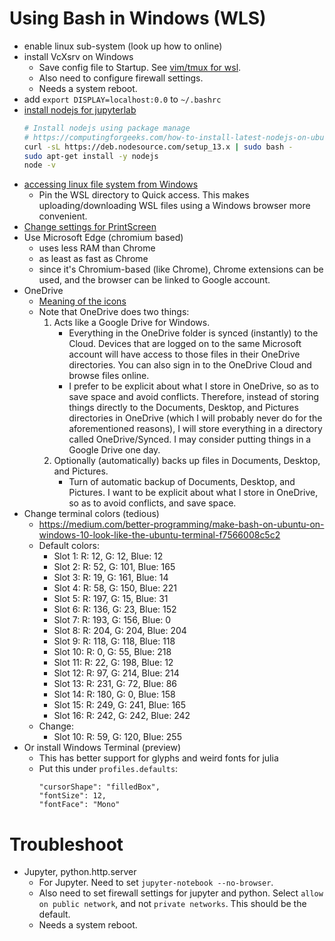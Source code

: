 # Using Bash in Windows (WLS)

- enable linux sub-system (look up how to online)
- install VcXsrv on Windows
    - Save config file to Startup. See [vim/tmux for wsl][1].
    - Also need to configure firewall settings.
    - Needs a system reboot.
- add `export DISPLAY=localhost:0.0` to `~/.bashrc`
- [install nodejs for jupyterlab][2]
    ```bash
    # Install nodejs using package manage
    # https://computingforgeeks.com/how-to-install-latest-nodejs-on-ubuntu-debian-linux/
    curl -sL https://deb.nodesource.com/setup_13.x | sudo bash -
    sudo apt-get install -y nodejs
    node -v
    ```
- [accessing linux file system from Windows][3]
    - Pin the WSL directory to Quick access. This makes uploading/downloading
      WSL files using a Windows browser more convenient.
- [Change settings for PrintScreen][4]
- Use Microsoft Edge (chromium based)
    - uses less RAM than Chrome
    - as least as fast as Chrome
    - since it's Chromium-based (like Chrome), Chrome extensions can be used,
      and the browser can be linked to Google account.
- OneDrive
    - [Meaning of the icons][5]
    - Note that OneDrive does two things:
        1. Acts like a Google Drive for Windows.
            - Everything in the OneDrive folder is synced (instantly) to the
              Cloud. Devices that are logged on to the same Microsoft account
              will have access to those files in their OneDrive directories.
              You can also sign in to the OneDrive Cloud and browse files
              online.
            - I prefer to be explicit about what I store in OneDrive, so as
              to save space and avoid conflicts. Therefore, instead of storing
              things directly to the Documents, Desktop, and Pictures
              directories in OneDrive (which I will probably never do for the
              aforementioned reasons), I will store everything in a directory
              called OneDrive/Synced. I may consider putting things in a Google
              Drive one day.
        2. Optionally (automatically) backs up files in Documents, Desktop, and
           Pictures.
            - Turn of automatic backup of Documents, Desktop, and Pictures. I
              want to be explicit about what I store in OneDrive, so as to
              avoid conflicts, and save space.
- Change terminal colors (tedious)
    - https://medium.com/better-programming/make-bash-on-ubuntu-on-windows-10-look-like-the-ubuntu-terminal-f7566008c5c2
    - Default colors:
        - Slot 1:  R:  12, G:  12, Blue:  12
        - Slot 2:  R:  52, G: 101, Blue: 165
        - Slot 3:  R:  19, G: 161, Blue:  14
        - Slot 4:  R:  58, G: 150, Blue: 221
        - Slot 5:  R: 197, G:  15, Blue:  31
        - Slot 6:  R: 136, G:  23, Blue: 152
        - Slot 7:  R: 193, G: 156, Blue:   0
        - Slot 8:  R: 204, G: 204, Blue: 204
        - Slot 9:  R: 118, G: 118, Blue: 118
        - Slot 10: R:   0, G:  55, Blue: 218
        - Slot 11: R:  22, G: 198, Blue:  12
        - Slot 12: R:  97, G: 214, Blue: 214
        - Slot 13: R: 231, G:  72, Blue:  86
        - Slot 14: R: 180, G:   0, Blue: 158
        - Slot 15: R: 249, G: 241, Blue: 165
        - Slot 16: R: 242, G: 242, Blue: 242
    - Change:
        - Slot 10: R:  59, G: 120, Blue: 255
- Or install Windows Terminal (preview)
    - This has better support for glyphs and weird fonts for julia
    - Put this under `profiles.defaults`:
        ```
        "cursorShape": "filledBox",
        "fontSize": 12,
        "fontFace": "Mono"
        ```

# Troubleshoot
- Jupyter, python.http.server
    - For Jupyter. Need to set `jupyter-notebook --no-browser`.
    - Also need to set firewall settings for jupyter and python.
      Select `allow on public network`, and not `private networks`.
      This should be the default.
    - Needs a system reboot.

[1]: https://www.youtube.com/watch?v=_MgrjgQqDcE&list=WL
[2]: https://www.devroom.io/2011/10/24/installing-node-js-and-npm-on-ubuntu-debian/
[3]: https://devblogs.microsoft.com/commandline/whats-new-for-wsl-in-windows-10-version-1903/
[4]: https://www.cnet.com/how-to/8-ways-you-can-take-screenshots-in-windows-10/
[5]: https://support.office.com/en-us/article/what-do-the-onedrive-icons-mean-11143026-8000-44f8-aaa9-67c985aa49b3
